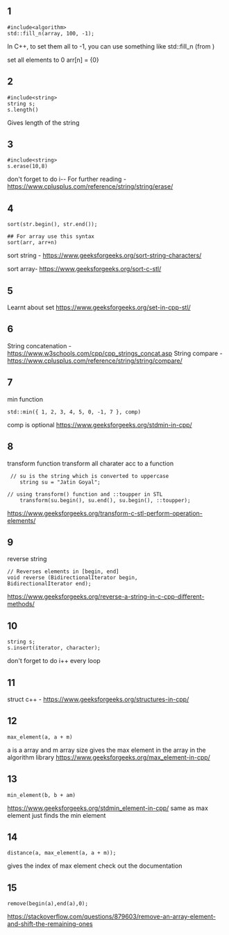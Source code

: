 ## 1
```
#include<algorithm>
std::fill_n(array, 100, -1);
```
In C++, to set them all to -1, you can use something like std::fill_n (from <algorithm>)

set all elements to 0
arr[n] = {0}

## 2
```
#include<string>
string s;
s.length()
```
Gives length of the string

## 3
```
#include<string>
s.erase(10,8)
```
don't forget to do i--
For further reading - https://www.cplusplus.com/reference/string/string/erase/

## 4
```
sort(str.begin(), str.end());

## For array use this syntax
sort(arr, arr+n)
```
sort string - https://www.geeksforgeeks.org/sort-string-characters/

sort array- https://www.geeksforgeeks.org/sort-c-stl/

## 5
Learnt about set
https://www.geeksforgeeks.org/set-in-cpp-stl/

## 6 
String concatenation - https://www.w3schools.com/cpp/cpp_strings_concat.asp
String compare - https://www.cplusplus.com/reference/string/string/compare/

## 7
min function
```
std::min({ 1, 2, 3, 4, 5, 0, -1, 7 }, comp)
```
comp is optional
https://www.geeksforgeeks.org/stdmin-in-cpp/

## 8
transform function transform all charater acc to a function
```
 // su is the string which is converted to uppercase
    string su = "Jatin Goyal";
  
// using transform() function and ::toupper in STL
    transform(su.begin(), su.end(), su.begin(), ::toupper);
```
https://www.geeksforgeeks.org/transform-c-stl-perform-operation-elements/

## 9
reverse string
```
// Reverses elements in [begin, end]
void reverse (BidirectionalIterator begin, 
BidirectionalIterator end);
```
https://www.geeksforgeeks.org/reverse-a-string-in-c-cpp-different-methods/

## 10
```
string s;
s.insert(iterator, character);
```
don't forget to do i++ every loop

## 11
struct c++ - https://www.geeksforgeeks.org/structures-in-cpp/

## 12
```
max_element(a, a + m)
```
a is a array and m array size
gives the max element in the array
in the algorithm library
https://www.geeksforgeeks.org/max_element-in-cpp/

## 13
```
min_element(b, b + am)
```
https://www.geeksforgeeks.org/stdmin_element-in-cpp/
same as max element just finds the min element

## 14
```
distance(a, max_element(a, a + m));
```
gives the index of max element 
check out the documentation

## 15
```
remove(begin(a),end(a),0);
```
https://stackoverflow.com/questions/879603/remove-an-array-element-and-shift-the-remaining-ones